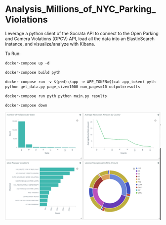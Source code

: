 # Analysis_Millions_of_NYC_Parking_Violations

Leverage a python client of the Socrata API to connect to the Open Parking and Camera Violations (OPCV) API, load all the data into an ElasticSearch instance, and visualize/analyze with Kibana.

To Run:
```
docker-compose up -d
```
```
docker-compose build pyth
```
```
docker-compose run -v $(pwd):/app -e APP_TOKEN=$(cat app_token) pyth python get_data.py page_size=1000 num_pages=10 output=results
```
```
docker-compose run pyth python main.py results
```
```
docker-compose down
```
![ScreenShot](https://github.com/xianchen2/Analysis_Millions_of_NYC_Parking_Violations/blob/master/%20Kibana%20-%20localhost.png)

